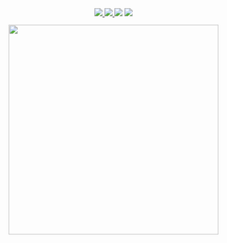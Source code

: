 <div align='center'>
  <a href="https://github.com/cytrowski">
  <img src="https://img.shields.io/badge/GitHub-100000?style=for-the-badge&logo=github&logoColor=white" />
  </a>
  <a href="mailto:bartosz.cytrowski@gmail.com">
  <img src="https://img.shields.io/badge/Gmail-D14836?style=for-the-badge&logo=gmail&logoColor=white" />
  </a>
  <a href="https://www.linkedin.com/in/cytrowski/"><img src="https://img.shields.io/badge/linkedin-%230077B5.svg?&style=for-the-badge&logo=linkedin&logoColor=white" /></a>
  <a href="https://www.linkedin.com/in/cytrowski/"><img src="https://img.shields.io/badge/Twitter-1DA1F2?style=for-the-badge&logo=twitter&logoColor=white" /></a>
</div>

<p align='center'>
  <a href="#"><img src="https://github-readme-stats.vercel.app/api?username=cytrowski&show_icons=true&count_private=true&theme=dark" width="420"></a>
</p>

